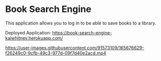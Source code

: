 # Book Search Engine

This application allows you to log in to be able to save books to a library.

Deployed Application:
https://book-search-engine-kaiwhitney.herokuapp.com/

https://user-images.githubusercontent.com/91573109/165676629-f26249c0-9cfb-49c3-977d-09f7d40e2acd.mp4
